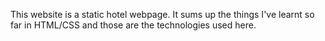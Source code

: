 This website is a static hotel webpage. It sums up the things I've learnt so far in HTML/CSS and those are the technologies used here.
